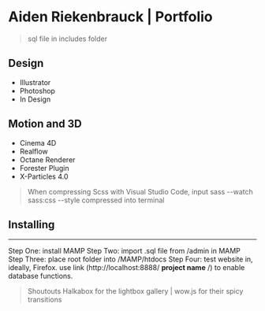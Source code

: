 # Aiden Riekenbrauck | Portfolio
>sql file in includes folder
## Design
* Illustrator
* Photoshop
* In Design

## Motion and 3D
* Cinema 4D
* Realflow
* Octane Renderer
* Forester Plugin
* X-Particles 4.0


> When compressing Scss with Visual Studio Code, input sass --watch sass:css --style compressed into terminal

## Installing
---

Step One: install MAMP
Step Two: import .sql file from /admin in MAMP
Step Three: place root folder into /MAMP/htdocs
Step Four: test website in, ideally, Firefox. use link (http://localhost:8888/  **project name**  /) to enable database functions. 

>Shoutouts
>Halkabox for the lightbox gallery |
>wow.js for their spicy transitions
